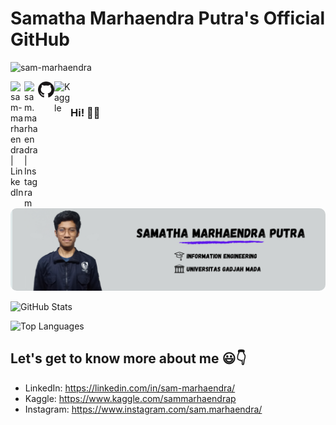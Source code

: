 # Samatha Marhaendra Putra's Official GitHub
<p align="left"> <img src="https://komarev.com/ghpvc/?username=sam-marhaendra" alt="sam-marhaendra" /> </p>

[<img align="left" alt="sam-marhaendra | LinkedIn" width="22px" src="https://cdn.jsdelivr.net/npm/simple-icons@v3/icons/linkedin.svg" />][linkedin]
[<img align="left" alt="sam.marhaendra | Instagram" width="22px" src="https://cdn.jsdelivr.net/npm/simple-icons@v3/icons/instagram.svg" />][instagram]
[<img align="left" alt="GitHub" width="26px" src="https://raw.githubusercontent.com/github/explore/78df643247d429f6cc873026c0622819ad797942/topics/github/github.png" />][github]
[<img align="left" alt="Kaggle" width="26px" src="https://cdn.jsdelivr.net/npm/simple-icons@3.12.3/icons/kaggle.svg" />][kaggle]

[instagram]: https://www.instagram.com/sam.marhaendra
[linkedin]: https://www.linkedin.com/in/sam-marhaendra/
[github]: https://github.com/sam-marhaendra
[kaggle]: https://www.kaggle.com/sammarhaendrap

<br />

### Hi! 👋:grin:

<img src="https://github.com/sam-marhaendra/introduction/blob/main/update header.png" alt="Samatha Marhaendra Putra" style="border-radius: 10px"/>

<p><img src="https://github-readme-stats.vercel.app/api?username=sam-marhaendra&amp;show_icons=true&amp;count_private=true&amp;theme=cobalt" alt="GitHub Stats"></p>

<p><img src="https://github-readme-stats.vercel.app/api/top-langs/?username=sam-marhaendra&amp;layout=compact" alt="Top Languages"></p>

## Let's get to know more about me :smiley::point_down:

- LinkedIn: https://linkedin.com/in/sam-marhaendra/
- Kaggle: https://www.kaggle.com/sammarhaendrap
- Instagram: https://www.instagram.com/sam.marhaendra/

